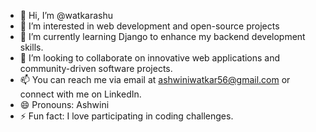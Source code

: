 - 👋 Hi, I’m @watkarashu
- 👀 I’m interested in web development and open-source projects
- 🌱 I’m currently learning Django to enhance my backend development skills.
- 💞️ I’m looking to collaborate on innovative web applications and community-driven software projects.
- 📫 You can reach me via email at ashwiniwatkar56@gmail.com or connect with me on LinkedIn.
- 😄 Pronouns: Ashwini
- ⚡ Fun fact:  I love participating in coding challenges.

<!---
watkarashu/watkarashu is a ✨ special ✨ repository because its `README.md` (this file) appears on your GitHub profile.
You can click the Preview link to take a look at your changes.
--->
